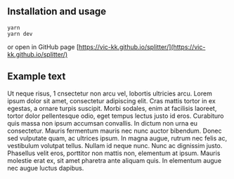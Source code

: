 ## Installation and usage
```shell
yarn
yarn dev
```
or open in GitHub page [https://vic-kk.github.io/splitter/](https://vic-kk.github.io/splitter/)

## Example text

Ut neque risus, 1 cnsectetur non arcu vel, lobortis ultricies arcu. Lorem ipsum dolor sit amet, consectetur adipiscing elit. Cras mattis tortor in ex egestas, a ornare turpis suscipit. Morbi sodales, enim at facilisis laoreet, tortor dolor pellentesque odio, eget tempus lectus justo id eros. Curabituro quis massa non ipsum accumsan convallis. In dictum non urna eu consectetur. Mauris fermentum mauris nec nunc auctor bibendum. Donec sed vulputate quam, ac ultrices ipsum. In magna augue, rutrum nec felis ac, vestibulum volutpat tellus. Nullam id neque nunc. Nunc ac dignissim justo. Phasellus velit eros, porttitor non mattis non, elementum at ipsum. Mauris molestie erat ex, sit amet pharetra ante aliquam quis. In elementum augue nec augue luctus dapibus.